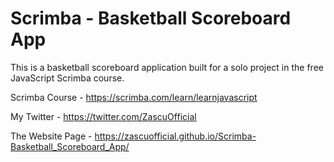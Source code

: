 # Scrimba - Basketball Scoreboard App

This is a basketball scoreboard application built for a solo project in the free JavaScript Scrimba course.

Scrimba Course - https://scrimba.com/learn/learnjavascript

My Twitter - https://twitter.com/ZascuOfficial

The Website Page - https://zascuofficial.github.io/Scrimba-Basketball_Scoreboard_App/
